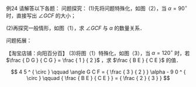 例24 请解答以下各题： 问题探究：
(1)先将问题特殊化，如图（2），当 $\alpha = 9 0 ^ { \circ }$ 时，直接写出 $\angle G C F$ 的大小；

(2)再探究一般情形，如图（1），求 $\angle G C F$ 与 $\alpha$ 的数量关系．

问题拓展：

【淘宝店铺：向阳百分百】
(3)将图（1）特殊化，如图（3），当 $\alpha = 1 2 0 ^ { \circ }$ 时，若 $\frac { D G } { C G } = \frac { 1 } { 2 }$ ，求 $\frac { B E } { C E }$ 的值．

$$
4 5 ^ { \circ } \qquad \angle G C F = { \frac { 3 } { 2 } } \alpha - 9 0 ^ { \circ } \qquad { \frac { B E } { C E } } = { \frac { 2 } { 3 } }
$$
